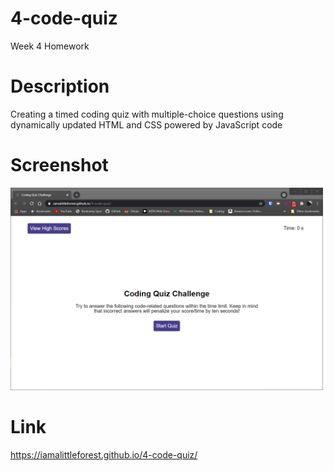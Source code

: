 # 4-code-quiz
Week 4 Homework

# Description
Creating a timed coding quiz with multiple-choice questions using dynamically updated HTML and CSS powered by JavaScript code

# Screenshot
<img src="assets/images/readme-screenshot.PNG" width="500">

# Link
https://iamalittleforest.github.io/4-code-quiz/
